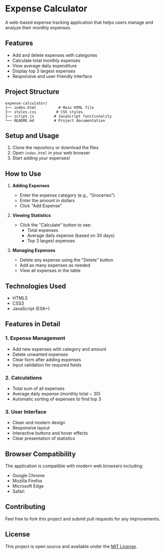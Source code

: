 # Expense Calculator

A web-based expense tracking application that helps users manage and analyze their monthly expenses.

## Features

- Add and delete expenses with categories
- Calculate total monthly expenses
- View average daily expenditure
- Display top 3 largest expenses
- Responsive and user-friendly interface

## Project Structure

```
expense-calculator/
├── index.html          # Main HTML file
├── styles.css         # CSS styles
├── script.js         # JavaScript functionality
└── README.md         # Project documentation
```

## Setup and Usage

1. Clone the repository or download the files
2. Open `index.html` in your web browser
3. Start adding your expenses!

## How to Use

1. **Adding Expenses**
   - Enter the expense category (e.g., "Groceries")
   - Enter the amount in dollars
   - Click "Add Expense"

2. **Viewing Statistics**
   - Click the "Calculate" button to see:
     - Total expenses
     - Average daily expense (based on 30 days)
     - Top 3 largest expenses

3. **Managing Expenses**
   - Delete any expense using the "Delete" button
   - Add as many expenses as needed
   - View all expenses in the table

## Technologies Used

- HTML5
- CSS3
- JavaScript (ES6+)

## Features in Detail

### 1. Expense Management
- Add new expenses with category and amount
- Delete unwanted expenses
- Clear form after adding expenses
- Input validation for required fields

### 2. Calculations
- Total sum of all expenses
- Average daily expense (monthly total ÷ 30)
- Automatic sorting of expenses to find top 3

### 3. User Interface
- Clean and modern design
- Responsive layout
- Interactive buttons and hover effects
- Clear presentation of statistics

## Browser Compatibility

The application is compatible with modern web browsers including:
- Google Chrome
- Mozilla Firefox
- Microsoft Edge
- Safari

## Contributing

Feel free to fork this project and submit pull requests for any improvements.

## License

This project is open source and available under the [MIT License](https://opensource.org/licenses/MIT). 